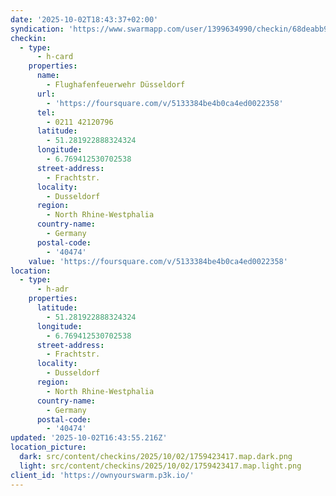 ```yaml
---
date: '2025-10-02T18:43:37+02:00'
syndication: 'https://www.swarmapp.com/user/1399634990/checkin/68deabb91688014e0ad6177e'
checkin:
  - type:
      - h-card
    properties:
      name:
        - Flughafenfeuerwehr Düsseldorf
      url:
        - 'https://foursquare.com/v/5133384be4b0ca4ed0022358'
      tel:
        - 0211 42120796
      latitude:
        - 51.281922888324324
      longitude:
        - 6.769412530702538
      street-address:
        - Frachtstr.
      locality:
        - Dusseldorf
      region:
        - North Rhine-Westphalia
      country-name:
        - Germany
      postal-code:
        - '40474'
    value: 'https://foursquare.com/v/5133384be4b0ca4ed0022358'
location:
  - type:
      - h-adr
    properties:
      latitude:
        - 51.281922888324324
      longitude:
        - 6.769412530702538
      street-address:
        - Frachtstr.
      locality:
        - Dusseldorf
      region:
        - North Rhine-Westphalia
      country-name:
        - Germany
      postal-code:
        - '40474'
updated: '2025-10-02T16:43:55.216Z'
location_picture:
  dark: src/content/checkins/2025/10/02/1759423417.map.dark.png
  light: src/content/checkins/2025/10/02/1759423417.map.light.png
client_id: 'https://ownyourswarm.p3k.io/'
---
```


